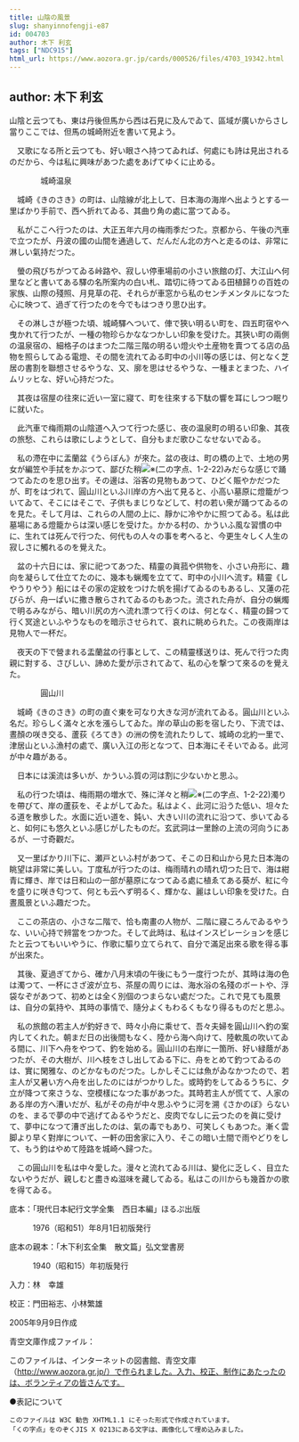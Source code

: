 ```yaml
---
title: 山陰の風景
slug: shanyinnofengji-e87
id: 004703
author: 木下 利玄
tags: ["NDC915"]
html_url: https://www.aozora.gr.jp/cards/000526/files/4703_19342.html
---
```


## author: 木下 利玄

山陰と云つても、東は丹後但馬から西は石見に及んでゐて、區域が廣いからさし當りここでは、但馬の城崎附近を書いて見よう。

　又歌になる所と云つても、好い眼さへ持つてゐれば、何處にも詩は見出されるのだから、今は私に興味があつた處をあげてゆくに止める。



　　　　城崎温泉



　城崎《きのさき》の町は、山陰線が北上して、日本海の海岸へ出ようとする一里ばかり手前で、西へ折れてゐる、其曲り角の處に當つてゐる。

　私がここへ行つたのは、大正五年六月の梅雨季だつた。京都から、午後の汽車で立つたが、丹波の國の山間を通過して、だんだん北の方へと走るのは、非常に淋しい氣持だつた。

　螢の飛びちがつてゐる峠路や、寂しい停車場前の小さい旅館の灯、大江山へ何里などと書いてある驛の名所案内の白い札、踏切に待つてゐる田植歸りの百姓の家族、山際の殘照、月見草の花、それらが車窓から私のセンチメンタルになつた心に映つて、過ぎて行つたのを今でもはつきり思ひ出す。

　その淋しさが極つた頃、城崎驛へついて、俥で狹い明るい町を、四五町宿やへ曳かれて行つたが、一種の物珍らかななつかしい印象を受けた。其狹い町の兩側の温泉宿の、細格子のはまつた二階三階の明るい燈火や土産物を賣つてる店の品物を照らしてゐる電燈、その間を流れてゐる町中の小川等の感じは、何となく芝居の書割を聯想させるやうな、又、廓を思はせるやうな、一種まとまつた、ハイムリッヒな、好い心持だつた。

　其夜は宿屋の往來に近い一室に寢て、町を往來する下駄の響を耳にしつつ眠りに就いた。

　此汽車で梅雨期の山陰道へ入つて行つた感じ、夜の温泉町の明るい印象、其夜の旅愁、これらは歌にしようとして、自分もまだ歌ひこなせないでゐる。



　私の滯在中に盂蘭盆《うらぼん》が來た。盆の夜は、町の橋の上で、土地の男女が編笠や手拭をかぶつて、鄙びた稍![※(二の字点、1-2-22)](https://www.aozora.gr.jp/cards/000526/files/../../../gaiji/1-02/1-02-22.png)みだらな感じで踊つてゐたのを思ひ出す。その邊は、浴客の見物もあつて、ひどく賑やかだつたが、町をはづれて、圓山川といふ川岸の方へ出て見ると、小高い墓原に燈籠がついてゐて、そこにはそこで、子供もまじりなどして、村の若い衆が踊つてゐるのを見た。そして月は、これらの人間の上に、靜かに冷やかに照つてゐる。私は此墓場にある燈籠からは深い感じを受けた。かかる村の、かういふ風な習慣の中に、生れては死んで行つた、何代もの人々の事を考へると、今更生々しく人生の寂しさに觸れるのを覺えた。



　盆の十六日には、家に祀つてあつた、精靈の眞菰や供物を、小さい舟形に、趣向を凝らして仕立てたのに、幾本も蝋燭を立てて、町中の小川へ流す。精靈《しやうりやう》船にはその家の定紋をつけた帆を揚げてゐるのもあるし、又蓮の花びらが、舟一ぱいに撒き散らされてゐるのもあつた。流された舟が、自分の蝋燭で明るみながら、暗い川尻の方へ流れ漂つて行くのは、何となく、精靈の歸つて行く冥途といふやうなものを暗示させられて、哀れに眺められた。この夜兩岸は見物人で一杯だ。

　夜天の下で營まれる盂蘭盆の行事として、この精靈樣送りは、死んで行つた肉親に對する、さびしい、諦めた愛が示されてゐて、私の心を撃つて來るのを覺えた。



　　　　圓山川



　城崎《きのさき》の町の直ぐ東を可なり大きな河が流れてゐる。圓山川といふ名だ。珍らしく滿々と水を漲らしてゐた。岸の草山の影を宿したり、下流では、晝顏の咲き交る、蘆荻《ろてき》の洲の傍を流れたりして、城崎の北約一里で、津居山といふ漁村の處で、廣い入江の形となつて、日本海にそそいでゐる。此河が中々趣がある。

　日本には溪流は多いが、かういふ質の河は割に少ないかと思ふ。

　私の行つた頃は、梅雨期の増水で、殊に洋々と稍![※(二の字点、1-2-22)](https://www.aozora.gr.jp/cards/000526/files/../../../gaiji/1-02/1-02-22.png)濁りを帶びて、岸の蘆荻を、そよがしてゐた。私はよく、此河に沿うた低い、坦々たる道を散歩した。水面に近い道を、鈍い、大きい川の流れに沿つて、歩いてゐると、如何にも悠久といふ感じがしたものだ。玄武洞は一里餘の上流の河向うにあるが、一寸奇觀だ。

　又一里ばかり川下に、瀬戸といふ村があつて、そこの日和山から見た日本海の眺望は非常に美しい。丁度私が行つたのは、梅雨晴れの晴れ切つた日で、海は紺青に輝き、岸では日和山の一部が墓原になつてゐる處に植ゑてある葵が、紅に今を盛りに咲き匂つて、何とも云へず明るく、輝かな、麗はしい印象を受けた。白晝風景といふ趣だつた。

　ここの茶店の、小さな二階で、恰も南畫の人物が、二階に寢ころんでゐるやうな、いい心持で辨當をつかつた。そして此時は、私はインスピレーションを感じたと云つてもいいやうに、作歌に驅り立てられて、自分で滿足出來る歌を得る事が出來た。

　其後、夏過ぎてから、確か八月末頃の午後にもう一度行つたが、其時は海の色は濁つて、一杯にさざ波が立ち、茶屋の周りには、海水浴の名殘のボートや、浮袋なぞがあつて、初めとは全く別個のつまらない處だつた。これで見ても風景は、自分の氣持や、其時の事情で、隨分よくもわるくもなり得るものだと思ふ。



　私の旅館の若主人が釣好きで、時々小舟に乘せて、吾々夫婦を圓山川へ釣の案内してくれた。朝まだ日の出後間もなく、陸から海へ向けて、陸軟風の吹いてゐる間に、川下へ舟をやつて、釣を始める。圓山川の右岸に一箇所、好い緑蔭があつたが、その大樹が、川へ枝をさし出してゐる下に、舟をとめて釣つてゐるのは、實に閑雅な、のどかなものだつた。しかしそこには魚がゐなかつたので、若主人が又暑い方へ舟を出したのにはがつかりした。或時釣をしてゐるうちに、夕立が降つて來さうな、空模樣になつた事があつた。其時若主人が慌てて、人家のある岸の方へ漕いだが、私がその舟が中々思ふやうに河を溯《さかのぼ》らないのを、まるで夢の中で逃げてゐるやうだと、皮肉でなしに云つたのを眞に受けて、夢中になつて漕ぎ出したのは、氣の毒でもあり、可笑しくもあつた。漸く雲脚より早く對岸について、一軒の田舍家に入り、そこの暗い土間で雨やどりをして、もう釣はやめて陸路を城崎へ歸つた。

　この圓山川を私は中々愛した。漫々と流れてゐる川は、變化に乏しく、目立たないやうだが、親しむと盡きぬ滋味を藏してゐる。私はこの川からも幾首かの歌を得てゐる。













底本：「現代日本紀行文学全集　西日本編」ほるぷ出版


　　　1976（昭和51）年8月1日初版発行

底本の親本：「木下利玄全集　散文篇」弘文堂書房

　　　1940（昭和15）年初版発行

入力：林　幸雄

校正：門田裕志、小林繁雄

2005年9月9日作成

青空文庫作成ファイル：

このファイルは、インターネットの図書館、青空文庫（http://www.aozora.gr.jp/）で作られました。入力、校正、制作にあたったのは、ボランティアの皆さんです。











●表記について


	このファイルは W3C 勧告 XHTML1.1 にそった形式で作成されています。
	「くの字点」をのぞくJIS X 0213にある文字は、画像化して埋め込みました。